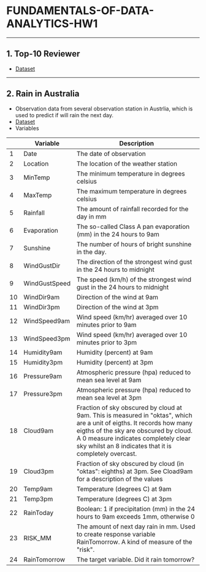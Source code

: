 # FUNDAMENTALS-OF-DATA-ANALYTICS-HW1
---
## 1. Top-10 Reviewer
* [Dataset](https://drive.google.com/file/d/1JUM5y1o4hYdZIioy2gN-I22a8673S6Pt/view?usp=sharing)
---
## 2. Rain in Australia
* Observation data from several observation station in Austrlia, which is used to predict if will rain the next day.
* [Dataset](https://www.kaggle.com/jsphyg/weather-dataset-rattle-package)
* Variables


|          | Variable | Description |
| -------- | -------- | -------- |
|1     | Date         | The date of observation     |
|2     | Location     | The location of the weather station     |
|3     | MinTemp      | The minimum temperature in degrees celsius     |
|4     | MaxTemp      | The maximum temperature in degrees celsius     |
|5     | Rainfall     | The amount of rainfall recorded for the day in mm     |
|6     | Evaporation  | The so-called Class A pan evaporation (mm) in the 24 hours to 9am     |
|7     | Sunshine     | The number of hours of bright sunshine in the day.   |
|8     | WindGustDir  | The direction of the strongest wind gust in the 24 hours to midnight     |
|9     | WindGustSpeed| The speed (km/h) of the strongest wind gust in the 24 hours to midnight     |
|10    | WindDir9am   | Direction of the wind at 9am     |
|11    | WindDir3pm   | Direction of the wind at 3pm     |
|12    | WindSpeed9am | Wind speed (km/hr) averaged over 10 minutes prior to 9am     |
|13    | WindSpeed3pm | Wind speed (km/hr) averaged over 10 minutes prior to 3pm    |
|14    | Humidity9am  | Humidity (percent) at 9am     |
|15    | Humidity3pm  | Humidity (percent) at 3pm     |
|16    | Pressure9am  | Atmospheric pressure (hpa) reduced to mean sea level at 9am     |
|17    | Pressure3pm  | Atmospheric pressure (hpa) reduced to mean sea level at 3pm     |
|18    | Cloud9am     | Fraction of sky obscured by cloud at 9am. This is measured in "oktas", which are a unit of eigths. It records how many eigths of the sky are obscured by cloud. A 0 measure indicates completely clear sky whilst an 8 indicates that it is completely overcast.     |
|19    | Cloud3pm     | Fraction of sky obscured by cloud (in "oktas": eighths) at 3pm. See Cload9am for a description of the values     |
|20    | Temp9am      | Temperature (degrees C) at 9am    |
|21    | Temp3pm      | Temperature (degrees C) at 3pm    |
|22    | RainToday    | Boolean: 1 if precipitation (mm) in the 24 hours to 9am exceeds 1mm, otherwise 0     |
|23    | RISK_MM      | The amount of next day rain in mm. Used to create response variable RainTomorrow. A kind of measure of the "risk".     |
|24     | RainTomorrow| The target variable. Did it rain tomorrow?     |
